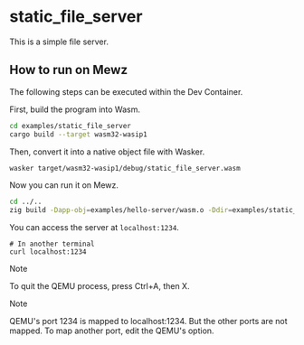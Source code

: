 # static_file_server

This is a simple file server.

## How to run on Mewz

The following steps can be executed within the Dev Container.

First, build the program into Wasm.

```sh
cd examples/static_file_server
cargo build --target wasm32-wasip1
```

Then, convert it into a native object file with Wasker.

```sh
wasker target/wasm32-wasip1/debug/static_file_server.wasm
```

Now you can run it on Mewz.

```sh
cd ../..
zig build -Dapp-obj=examples/hello-server/wasm.o -Ddir=examples/static_file_server/files run
```

You can access the server at `localhost:1234`.

```
# In another terminal
curl localhost:1234
```

> [!NOTE]
> To quit the QEMU process, press Ctrl+A, then X.

> [!NOTE]
> QEMU's port 1234 is mapped to localhost:1234. But the other ports are not mapped.
> To map another port, edit the QEMU's option.
